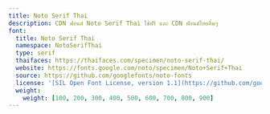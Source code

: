```yaml
---
title: Noto Serif Thai
description: CDN ฟอนต์ Noto Serif Thai ใช้ฟรี และ CDN ฟอนต์ไทยอื่นๆ
font:
  title: Noto Serif Thai
  namespace: NotoSerifThai
  type: serif
  thaifaces: https://thaifaces.com/specimen/noto-serif-thai/
  website: https://fonts.google.com/noto/specimen/Noto+Serif+Thai
  source: https://github.com/googlefonts/noto-fonts
  license: '[SIL Open Font License, version 1.1](https://github.com/googlefonts/noto-fonts/blob/main/LICENSE)'
  weight:
    weight: [100, 200, 300, 400, 500, 600, 700, 800, 900]
---
```


<div></div>
